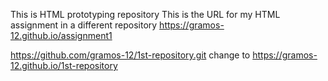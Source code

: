 This is HTML prototyping repository
This is the URL for my HTML assignment in a different repository https://gramos-12.github.io/assignment1

https://github.com/gramos-12/1st-repository.git change to https://gramos-12.github.io/1st-repository
